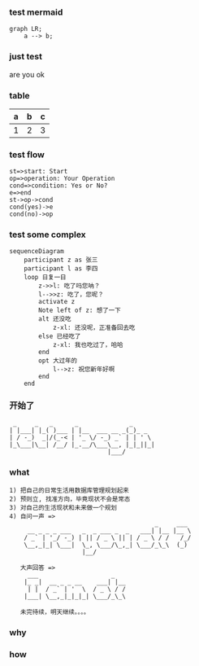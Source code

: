 ### test mermaid
```mermaid
graph LR;
    a --> b;
```
### just test
are you ok

### table
|a|b|c|
|-|-|-|
|1|2|3|

### test flow
```flow
st=>start: Start
op=>operation: Your Operation
cond=>condition: Yes or No?
e=>end
st->op->cond
cond(yes)->e
cond(no)->op
```
### test some complex
```mermaid
sequenceDiagram
    participant z as 张三
    participant l as 李四
    loop 日复一日
        z->>l: 吃了吗您呐？
        l-->>z: 吃了，您呢？
        activate z
        Note left of z: 想了一下
        alt 还没吃
            z-xl: 还没呢，正准备回去吃
        else 已经吃了
            z-xl: 我也吃过了，哈哈
        end
        opt 大过年的
            l-->z: 祝您新年好啊
        end
    end
```

### 开始了
``` 以上都是test(废话), 下边开始
 _     _   _      _              _
| |___| |_( )___ | |__  ___ __ _(_)_ _
| / -_)  _|/(_-< | '_ \/ -_) _` | | ' \ 
|_\___|\__| /__/ |_.__/\___\__, |_|_||_|
                           |___/

```
### what
```
1) 把自己的日常生活用数据库管理规划起来
2) 预则立, 找准方向，毕竟现状不会是常态
3) 对自己的生活现状和未来做一个规划
4) 自问一声 =>
										_     ___
	 __ _ _ _ ___   _  _ ___ _  _   ___| |__ |__ \
	/ _` | '_/ -_) | || / _ \ || | / _ \ / /   /_/
	\__,_|_| \___|  \_, \___/\_,_| \___/_\_\  (_)
					|__/

   大声回答 =>
	 ___                    _
	|_ _|  __ _ _ __    ___| |__
	 | |  / _` | '  \  / _ \ / /
	|___| \__,_|_|_|_| \___/_\_\

   未完待续，明天继续。。。。

```
### why
### how





